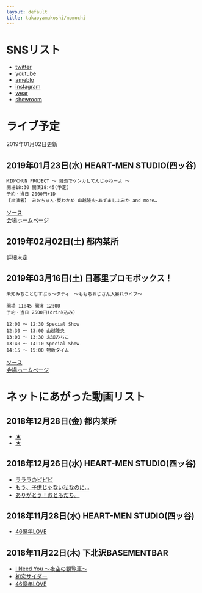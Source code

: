 ```yaml
---
layout: default
title: takaoyamakoshi/momochi
---
```


# SNSリスト

- [twitter](https://twitter.com/TakaoYamakoshi)
- [youtube](https://www.youtube.com/channel/UCXtWkFJG9slpDuGxSylBHBQ)
- [ameblo](https://ameblo.jp/takaoyamakoshi/)
- [instagram](https://www.instagram.com/mashikayakotao/)
- [wear](https://wear.jp/mashikayakotao/)
- [showroom](https://www.showroom-live.com/ba2ba2940172)

# ライブ予定
2019年01月02日更新

## 2019年01月23日(水) HEART-MEN STUDIO(四ッ谷)
```
MIO℃HUN PROJECT 〜 雑煮でケンカしてんじゃねーよ 〜
開場18:30 開演18:45(予定)  
予約・当日 2000円+1D  
【出演者】 みおちゅん･夏わかめ 山越隆央･あずましふみか and more…  
```

[ソース](https://twitter.com/miochun910/status/1078071296355782656)  
[会場ホームページ](http://heartmenstudio.com/)  

## 2019年02月02日(土) 都内某所

 詳細未定

## 2019年03月16日(土) 日暮里プロモボックス！

```
未知みちことむすぶぅ～ダディ　～ももちおじさん大暴れライブ～

開場 11:45 開演 12:00
予約・当日 2500円(drink込み)

12:00 ～ 12:30 Special Show    
12:30 ～ 13:00 山越隆央  
13:00 ～ 13:30 未知みちこ  
13:40 ～ 14:10 Special Show  
14:15 ～ 15:00 物販タイム  
```

[ソース](https://twitter.com/m1_ch1_ko/status/1070098101954727936)  
[会場ホームページ](http://promo-box.jp/)  

# ネットにあがった動画リスト

## 2018年12月28日(金) 都内某所

- [★](https://twitter.com/eripon_350gt/status/1078643898702917635)
- [★](https://twitter.com/0729_wata/status/1078685573131296768)

## 2018年12月26日(水) HEART-MEN STUDIO(四ッ谷)

- [ラララのピピピ](https://twitter.com/TOMBOPLUS/status/1078526658821349377)
- [もう、子供じゃない私なのに...](https://twitter.com/TOMBOPLUS/status/1079032178367901696)
- [ありがとう！おともだち。](https://twitter.com/TOMBOPLUS/status/1079357799627255808)

## 2018年11月28日(水) HEART-MEN STUDIO(四ッ谷)

- [46億年LOVE](https://twitter.com/TOMBOPLUS/status/1067932831375024128)

## 2018年11月22日(木) 下北沢BASEMENTBAR

- [I Need You ～夜空の観覧車～](https://twitter.com/MasakiEndo/status/1065697129417461760)
- [初恋サイダー](https://twitter.com/MasakiEndo/status/1065693895495839744)
- [46億年LOVE](https://twitter.com/MasakiEndo/status/1065691741120999424)
